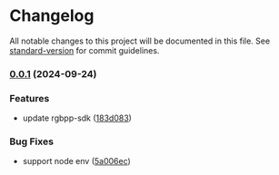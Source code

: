 # Changelog

All notable changes to this project will be documented in this file. See [standard-version](https://github.com/conventional-changelog/standard-version) for commit guidelines.

### [0.0.1](https://github.com/UTXOSwap/utxoswap-sdk-js/compare/v0.1.9...v0.0.1) (2024-09-24)


### Features

* update rgbpp-sdk ([183d083](https://github.com/UTXOSwap/utxoswap-sdk-js/commit/183d0830b4f555eec36f43f0542d915c817bc7f5))


### Bug Fixes

* support node env ([5a006ec](https://github.com/UTXOSwap/utxoswap-sdk-js/commit/5a006ece80cb862d004250bf6931b46592599504))

